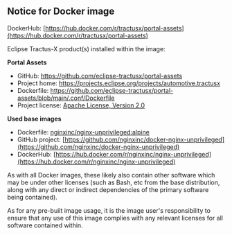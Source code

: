 ## Notice for Docker image

DockerHub: [https://hub.docker.com/r/tractusx/portal-assets](https://hub.docker.com/r/tractusx/portal-assets)

Eclipse Tractus-X product(s) installed within the image:

__Portal Assets__

- GitHub: https://github.com/eclipse-tractusx/portal-assets
- Project home: https://projects.eclipse.org/projects/automotive.tractusx
- Dockerfile: https://github.com/eclipse-tractusx/portal-assets/blob/main/.conf/Dockerfile
- Project license: [Apache License, Version 2.0](https://github.com/eclipse-tractusx/portal-assets/blob/main/LICENSE)

__Used base images__

- Dockerfile: [nginxinc/nginx-unprivileged:alpine](https://github.com/nginxinc/docker-nginx-unprivileged/blob/main/Dockerfile-alpine.template)
- GitHub project: [https://github.com/nginxinc/docker-nginx-unprivileged](https://github.com/nginxinc/docker-nginx-unprivileged)
- DockerHub: [https://hub.docker.com/r/nginxinc/nginx-unprivileged](https://hub.docker.com/r/nginxinc/nginx-unprivileged)

As with all Docker images, these likely also contain other software which may be under other licenses (such as Bash, etc from the base distribution, along with any direct or indirect dependencies of the primary software being contained).

As for any pre-built image usage, it is the image user's responsibility to ensure that any use of this image complies
with any relevant licenses for all software contained within.
